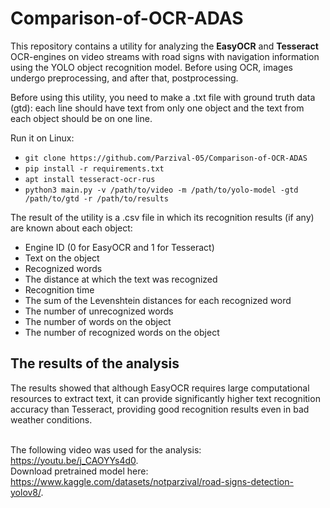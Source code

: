 # Comparison-of-OCR-ADAS

This repository contains a utility for analyzing the <b>EasyOCR</b> and <b>Tesseract</b> OCR-engines on video streams with road signs with navigation information using the YOLO object recognition model. Before using OCR, images undergo preprocessing, and after that, postprocessing.

Before using this utility, you need to make a .txt file with ground truth data (gtd): each line should have text from only one object and the text from each object should be on one line.

Run it on Linux:

- `git clone https://github.com/Parzival-05/Comparison-of-OCR-ADAS`
- `pip install -r requirements.txt`
- `apt install tesseract-ocr-rus`
- `python3 main.py -v /path/to/video -m /path/to/yolo-model -gtd /path/to/gtd -r /path/to/results`

The result of the utility is a .csv file in which its recognition results (if any) are known about each object:

- Engine ID (0 for EasyOCR and 1 for Tesseract)
- Text on the object
- Recognized words
- The distance at which the text was recognized
- Recognition time
- The sum of the Levenshtein distances for each recognized word
- The number of unrecognized words
- The number of words on the object
- The number of recognized words on the object

<h2>The results of the analysis</h2>
The results showed that although EasyOCR requires large computational resources to extract text, it can provide significantly higher text recognition accuracy than Tesseract, providing good recognition results even in bad weather conditions.

\
The following video was used for the analysis: https://youtu.be/j_CAOYYs4d0.
\
Download pretrained model here: https://www.kaggle.com/datasets/notparzival/road-signs-detection-yolov8/.
